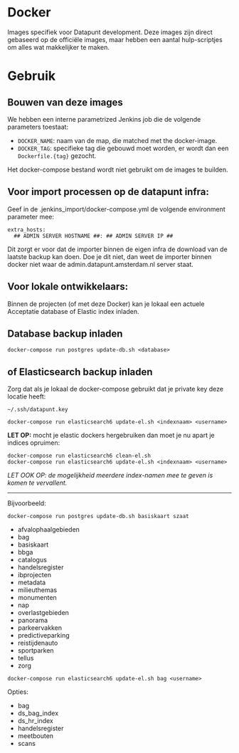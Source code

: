Docker
======

Images specifiek voor Datapunt development.
Deze images zijn direct gebaseerd op de officiële images, maar hebben een aantal hulp-scriptjes om alles wat makkelijker te maken.


Gebruik
=======

Bouwen van deze images
----------------------

We hebben een interne parametrized Jenkins job die de volgende parameters toestaat:

- `DOCKER_NAME`: naam van de map, die matched met the docker-image.
- `DOCKER_TAG`: specifieke tag die gebouwd moet worden, er wordt dan een `Dockerfile.{tag}` gezocht.

Het docker-compose bestand wordt niet gebruikt om de images te builden.


Voor import processen op de datapunt infra:
------------------------------------------

Geef in de .jenkins_import/docker-compose.yml de volgende environment parameter mee:

    extra_hosts:
      ## ADMIN SERVER HOSTNAME ##: ## ADMIN SERVER IP ##

Dit zorgt er voor dat de importer binnen de eigen infra de download van de laatste backup kan doen.
Doe je dit niet, dan weet de importer binnen docker niet waar de admin.datapunt.amsterdam.nl server staat.

Voor lokale ontwikkelaars:
-------------------------

Binnen de projecten (of met deze Docker) kan je lokaal een actuele Acceptatie database of Elastic index inladen.


Database backup inladen
-------------------------
```
docker-compose run postgres update-db.sh <database>
```

of
Elasticsearch backup inladen
----------------------------
Zorg dat als je lokaal de docker-compose gebruikt dat je private key deze locatie heeft:

    ~/.ssh/datapunt.key

```
docker-compose run elasticsearch6 update-el.sh <indexnaam> <username>
```

**LET OP:** mocht je elastic dockers hergebruiken dan moet je nu apart je indices opruimen:

```
docker-compose run elasticsearch6 clean-el.sh
docker-compose run elasticsearch6 update-el.sh <indexnaam> <username>
```

*LET OOK OP: de mogelijkheid meerdere index-namen mee te geven is komen te vervallent.*

---

Bijvoorbeeld:

```
docker-compose run postgres update-db.sh basiskaart szaat
```

- afvalophaalgebieden
- bag
- basiskaart
- bbga
- catalogus
- handelsregister
- ibprojecten
- metadata
- milieuthemas
- monumenten
- nap
- overlastgebieden
- panorama
- parkeervakken
- predictiveparking
- reistijdenauto
- sportparken
- tellus
- zorg


```
docker-compose run elasticsearch6 update-el.sh bag <username>
```

Opties:
- bag
- ds_bag_index
- ds_hr_index
- handelsregister
- meetbouten
- scans

